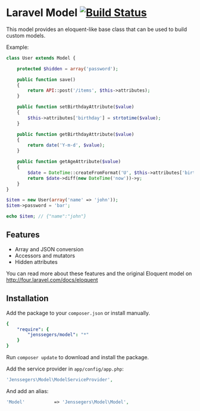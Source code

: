 Laravel Model [![Build Status](https://travis-ci.org/jenssegers/Laravel-Model.png?branch=master)](https://travis-ci.org/jenssegers/Laravel-Model)
=============

This model provides an eloquent-like base class that can be used to build custom models.

Example:

```php
class User extends Model {

    protected $hidden = array('password');

    public function save() 
    {
        return API::post('/items', $this->attributes);
    }

    public function setBirthdayAttribute($value)
    {
        $this->attributes['birthday'] = strtotime($value);
    }

    public function getBirthdayAttribute($value)
    {
        return date('Y-m-d', $value);
    }

    public function getAgeAttribute($value)
    {
        $date = DateTime::createFromFormat('U', $this->attributes['birthday']);
        return $date->diff(new DateTime('now'))->y;
    }
}

$item = new User(array('name' => 'john'));
$item->password = 'bar';

echo $item; // {"name":"john"}
```

Features
--------

 - Array and JSON conversion
 - Accessors and mutators
 - Hidden attributes

You can read more about these features and the original Eloquent model on http://four.laravel.com/docs/eloquent

Installation
------------

Add the package to your `composer.json` or install manually.

```yaml
{
    "require": {
        "jenssegers/model": "*"
    }
}
```

Run `composer update` to download and install the package.

Add the service provider in `app/config/app.php`:

```php
'Jenssegers\Model\ModelServiceProvider',
```

And add an alias:

```php
'Model'           => 'Jenssegers\Model\Model',
```
